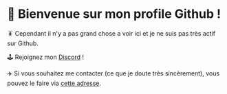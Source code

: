 # 🥳 Bienvenue sur mon profile Github !

🪳 Cependant il n'y a pas grand chose a voir ici et je ne suis pas très actif sur Github.

🕹️ Rejoignez mon [Discord](https://discord.hermito.fr) !

✈️ Si vous souhaitez me contacter (ce que je doute très sincèrement), vous pouvez le faire via [cette adresse](mailto:contact@hermito.fr).
